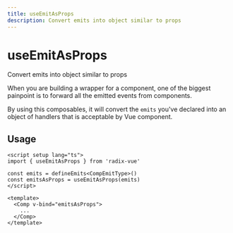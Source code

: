 ```yaml
---
title: useEmitAsProps
description: Convert emits into object similar to props
---
```


# useEmitAsProps

<Description>
Convert emits into object similar to props
</Description>

When you are building a wrapper for a component, one of the biggest painpoint is to forward all the emitted events from components.

By using this composables, it will convert the `emits` you've declared into an object of handlers that is acceptable by Vue component.

## Usage

```vue
<script setup lang="ts">
import { useEmitAsProps } from 'radix-vue'

const emits = defineEmits<CompEmitType>()
const emitsAsProps = useEmitAsProps(emits)
</script>

<template>
  <Comp v-bind="emitsAsProps">
    ...
  </Comp>
</template>
```
